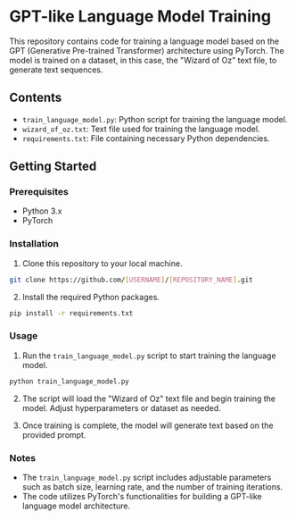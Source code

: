 
# GPT-like Language Model Training

This repository contains code for training a language model based on the GPT (Generative Pre-trained Transformer) architecture using PyTorch. The model is trained on a dataset, in this case, the "Wizard of Oz" text file, to generate text sequences.

## Contents

- `train_language_model.py`: Python script for training the language model.
- `wizard_of_oz.txt`: Text file used for training the language model.
- `requirements.txt`: File containing necessary Python dependencies.

## Getting Started

### Prerequisites

- Python 3.x
- PyTorch

### Installation

1. Clone this repository to your local machine.

```bash
git clone https://github.com/[USERNAME]/[REPOSITORY_NAME].git
```

2. Install the required Python packages.

```bash
pip install -r requirements.txt
```

### Usage

1. Run the `train_language_model.py` script to start training the language model.

```bash
python train_language_model.py
```

2. The script will load the "Wizard of Oz" text file and begin training the model. Adjust hyperparameters or dataset as needed.

3. Once training is complete, the model will generate text based on the provided prompt.

### Notes

- The `train_language_model.py` script includes adjustable parameters such as batch size, learning rate, and the number of training iterations.
- The code utilizes PyTorch's functionalities for building a GPT-like language model architecture.
